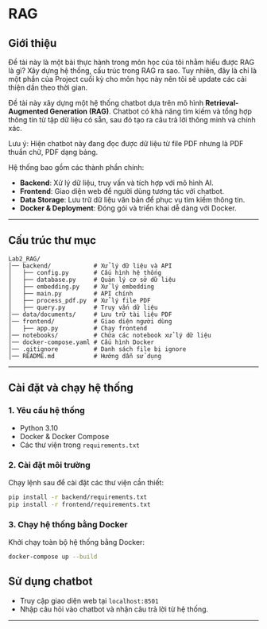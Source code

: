 # RAG 

## Giới thiệu
Đề tài này là một bài thực hành trong môn học của tôi nhằm hiểu được RAG là gì? Xây dựng hệ thống, cấu trúc trong RAG ra sao. Tuy nhiên, đây là chỉ là một phần của Project cuối kỳ cho môn học này nên tôi sẽ update các cải thiện dần theo thời gian.

Đề tài này xây dựng một hệ thống chatbot dựa trên mô hình **Retrieval-Augmented Generation (RAG)**. Chatbot có khả năng tìm kiếm và tổng hợp thông tin từ tập dữ liệu có sẵn, sau đó tạo ra câu trả lời thông minh và chính xác.

Lưu ý: Hiện chatbot này đang đọc được dữ liệu từ file PDF nhưng là PDF thuần chữ, PDF dạng bảng. 

Hệ thống bao gồm các thành phần chính:
- **Backend**: Xử lý dữ liệu, truy vấn và tích hợp với mô hình AI.
- **Frontend**: Giao diện web để người dùng tương tác với chatbot.
- **Data Storage**: Lưu trữ dữ liệu văn bản để phục vụ tìm kiếm thông tin.
- **Docker & Deployment**: Đóng gói và triển khai dễ dàng với Docker.

---

## Cấu trúc thư mục
```
Lab2_RAG/
│── backend/            # Xử lý dữ liệu và API
│   ├── config.py       # Cấu hình hệ thống
│   ├── database.py     # Quản lý cơ sở dữ liệu
│   ├── embedding.py    # Xử lý embedding
│   ├── main.py         # API chính
│   ├── process_pdf.py  # Xử lý file PDF
│   ├── query.py        # Truy vấn dữ liệu
│── data/documents/     # Lưu trữ tài liệu PDF
│── frontend/           # Giao diện người dùng
│   ├── app.py          # Chạy frontend
│── notebooks/          # Chứa các notebook xử lý dữ liệu
│── docker-compose.yaml # Cấu hình Docker
│── .gitignore          # Danh sách file bị ignore
│── README.md           # Hướng dẫn sử dụng
```

---

## Cài đặt và chạy hệ thống
### 1. Yêu cầu hệ thống
- Python 3.10
- Docker & Docker Compose
- Các thư viện trong `requirements.txt`

### 2. Cài đặt môi trường
Chạy lệnh sau để cài đặt các thư viện cần thiết:
```sh
pip install -r backend/requirements.txt
pip install -r frontend/requirements.txt
```

### 3. Chạy hệ thống bằng Docker
Khởi chạy toàn bộ hệ thống bằng Docker:
```sh
docker-compose up --build
```

## Sử dụng chatbot
- Truy cập giao diện web tại `localhost:8501`
- Nhập câu hỏi vào chatbot và nhận câu trả lời từ hệ thống.

---



